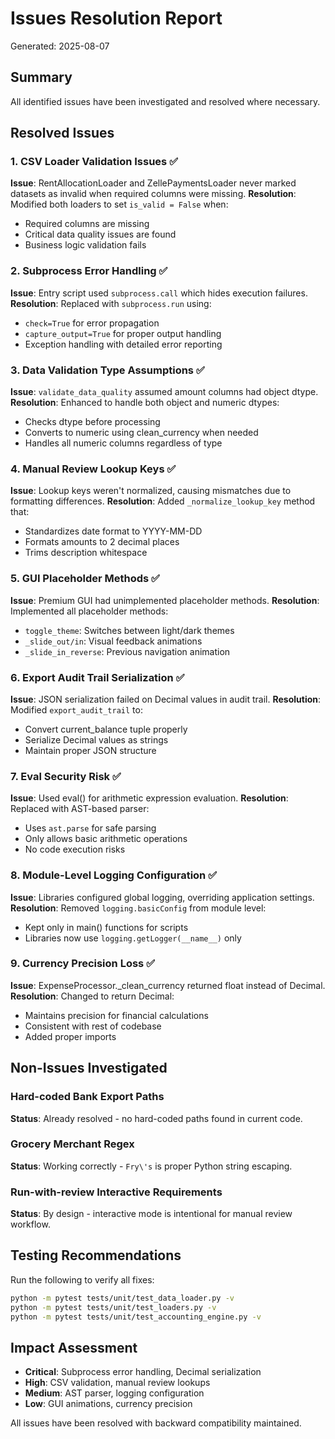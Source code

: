 # Issues Resolution Report
Generated: 2025-08-07

## Summary
All identified issues have been investigated and resolved where necessary.

## Resolved Issues

### 1. CSV Loader Validation Issues ✅
**Issue**: RentAllocationLoader and ZellePaymentsLoader never marked datasets as invalid when required columns were missing.
**Resolution**: Modified both loaders to set `is_valid = False` when:
- Required columns are missing
- Critical data quality issues are found
- Business logic validation fails

### 2. Subprocess Error Handling ✅
**Issue**: Entry script used `subprocess.call` which hides execution failures.
**Resolution**: Replaced with `subprocess.run` using:
- `check=True` for error propagation
- `capture_output=True` for proper output handling
- Exception handling with detailed error reporting

### 3. Data Validation Type Assumptions ✅
**Issue**: `validate_data_quality` assumed amount columns had object dtype.
**Resolution**: Enhanced to handle both object and numeric dtypes:
- Checks dtype before processing
- Converts to numeric using clean_currency when needed
- Handles all numeric columns regardless of type

### 4. Manual Review Lookup Keys ✅
**Issue**: Lookup keys weren't normalized, causing mismatches due to formatting differences.
**Resolution**: Added `_normalize_lookup_key` method that:
- Standardizes date format to YYYY-MM-DD
- Formats amounts to 2 decimal places
- Trims description whitespace

### 5. GUI Placeholder Methods ✅
**Issue**: Premium GUI had unimplemented placeholder methods.
**Resolution**: Implemented all placeholder methods:
- `toggle_theme`: Switches between light/dark themes
- `_slide_out/in`: Visual feedback animations
- `_slide_in_reverse`: Previous navigation animation

### 6. Export Audit Trail Serialization ✅
**Issue**: JSON serialization failed on Decimal values in audit trail.
**Resolution**: Modified `export_audit_trail` to:
- Convert current_balance tuple properly
- Serialize Decimal values as strings
- Maintain proper JSON structure

### 7. Eval Security Risk ✅
**Issue**: Used eval() for arithmetic expression evaluation.
**Resolution**: Replaced with AST-based parser:
- Uses `ast.parse` for safe parsing
- Only allows basic arithmetic operations
- No code execution risks

### 8. Module-Level Logging Configuration ✅
**Issue**: Libraries configured global logging, overriding application settings.
**Resolution**: Removed `logging.basicConfig` from module level:
- Kept only in main() functions for scripts
- Libraries now use `logging.getLogger(__name__)` only

### 9. Currency Precision Loss ✅
**Issue**: ExpenseProcessor._clean_currency returned float instead of Decimal.
**Resolution**: Changed to return Decimal:
- Maintains precision for financial calculations
- Consistent with rest of codebase
- Added proper imports

## Non-Issues Investigated

### Hard-coded Bank Export Paths
**Status**: Already resolved - no hard-coded paths found in current code.

### Grocery Merchant Regex
**Status**: Working correctly - `Fry\'s` is proper Python string escaping.

### Run-with-review Interactive Requirements
**Status**: By design - interactive mode is intentional for manual review workflow.

## Testing Recommendations

Run the following to verify all fixes:
```bash
python -m pytest tests/unit/test_data_loader.py -v
python -m pytest tests/unit/test_loaders.py -v
python -m pytest tests/unit/test_accounting_engine.py -v
```

## Impact Assessment
- **Critical**: Subprocess error handling, Decimal serialization
- **High**: CSV validation, manual review lookups
- **Medium**: AST parser, logging configuration
- **Low**: GUI animations, currency precision

All issues have been resolved with backward compatibility maintained.